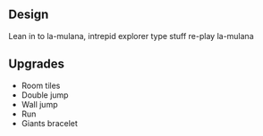 ## Design
Lean in to la-mulana, intrepid explorer type stuff
re-play la-mulana

## Upgrades
- Room tiles
- Double jump
- Wall jump
- Run
- Giants bracelet
